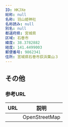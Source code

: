 ```yaml
---
ID: HKJXe
総称: null
名称: 羽山姫神社
名称読み: null
別名: null
都道府県: 宮城県
区域: 石巻市
緯度: 38.3782882
経度: 141.4499003
郵便番号: 9862341
住所: 宮城県石巻市荻浜葉山３
---
```


## その他

### 参考URL

| URL | 説明          |
| --- | ------------- |
|     | OpenStreetMap |
